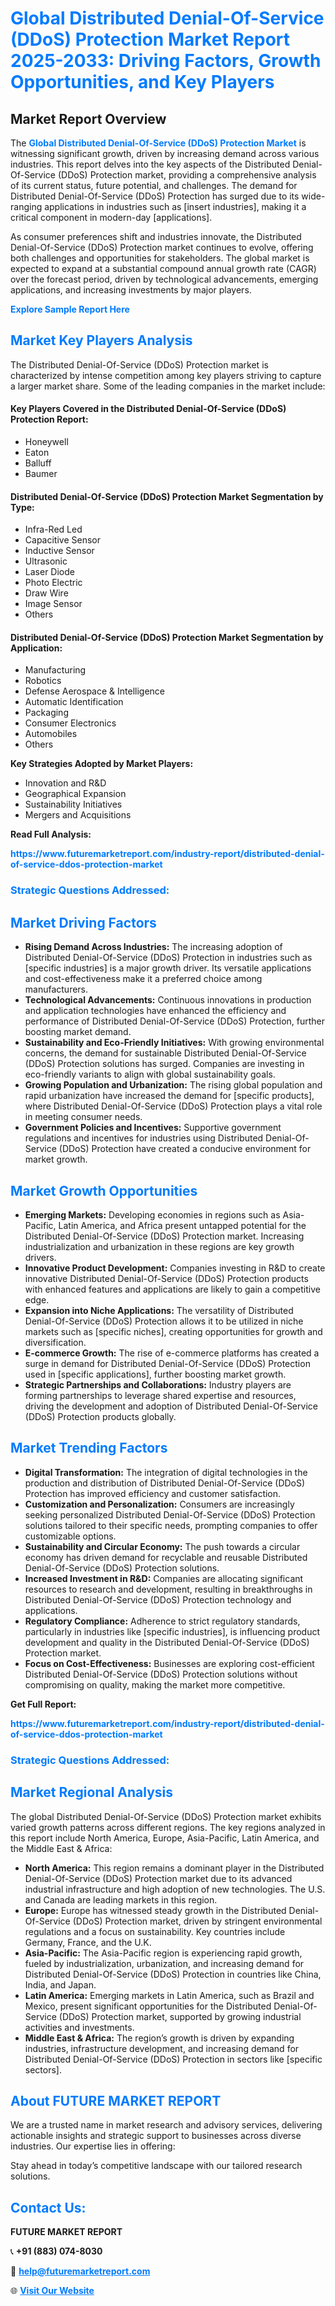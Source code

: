 <h1 style="color: #007BFF;">Global Distributed Denial-Of-Service (DDoS) Protection Market Report 2025-2033: Driving Factors, Growth Opportunities, and Key Players</h1>

<section id="overview">
<h2>Market Report Overview</h2>
<p>The <a href="https://www.futuremarketreport.com/industry-report/distributed-denial-of-service-ddos-protection-market" style="color: #007BFF; text-decoration: none;"><strong>Global Distributed Denial-Of-Service (DDoS) Protection Market</strong></a> is witnessing significant growth, driven by increasing demand across various industries. This report delves into the key aspects of the Distributed Denial-Of-Service (DDoS) Protection market, providing a comprehensive analysis of its current status, future potential, and challenges. The demand for Distributed Denial-Of-Service (DDoS) Protection has surged due to its wide-ranging applications in industries such as [insert industries], making it a critical component in modern-day [applications].</p>
<p>As consumer preferences shift and industries innovate, the Distributed Denial-Of-Service (DDoS) Protection market continues to evolve, offering both challenges and opportunities for stakeholders. The global market is expected to expand at a substantial compound annual growth rate (CAGR) over the forecast period, driven by technological advancements, emerging applications, and increasing investments by major players.</p>
</section>

<section id="overview">
<p><a href="https://www.futuremarketreport.com/request-sample/reportId=34457" style="color: #007BFF; text-decoration: none;"><strong>Explore Sample Report Here</strong></a></p>
</section>

<section id="key-players">
<h2 style="color: #007BFF;">Market Key Players Analysis</h2>
<p>The Distributed Denial-Of-Service (DDoS) Protection market is characterized by intense competition among key players striving to capture a larger market share. Some of the leading companies in the market include:</p>
<h4>Key Players Covered in the Distributed Denial-Of-Service (DDoS) Protection Report:</h4>
<ul><li>Honeywell</li><li>Eaton</li><li>Balluff</li><li>Baumer</li></ul>
<h4>Distributed Denial-Of-Service (DDoS) Protection Market Segmentation by Type:</h4>
<ul><li>Infra-Red Led</li><li>Capacitive Sensor</li><li>Inductive Sensor</li><li>Ultrasonic</li><li>Laser Diode</li><li>Photo Electric</li><li>Draw Wire</li><li>Image Sensor</li><li>Others</li></ul>

<h4>Distributed Denial-Of-Service (DDoS) Protection Market Segmentation by Application:</h4>
<ul><li>Manufacturing</li><li>Robotics</li><li>Defense Aerospace &amp; Intelligence</li><li>Automatic Identification</li><li>Packaging</li><li>Consumer Electronics</li><li>Automobiles</li><li>Others</li></ul>
<p><strong>Key Strategies Adopted by Market Players:</strong></p>
<ul>
<li>Innovation and R&D</li>
<li>Geographical Expansion</li>
<li>Sustainability Initiatives</li>
<li>Mergers and Acquisitions</li>
</ul>
</section>

<section>
<p><strong>Read Full Analysis: </strong></p><a href="https://www.futuremarketreport.com/industry-report/distributed-denial-of-service-ddos-protection-market" style="color: #007BFF; text-decoration: none;"><strong>https://www.futuremarketreport.com/industry-report/distributed-denial-of-service-ddos-protection-market</strong></a>
<h3 style="color: #007BFF;">Strategic Questions Addressed:</h3>
</section>

<section id="driving-factors">
<h2 style="color: #007BFF;">Market Driving Factors</h2>
<ul>
<li><strong>Rising Demand Across Industries:</strong> The increasing adoption of Distributed Denial-Of-Service (DDoS) Protection in industries such as [specific industries] is a major growth driver. Its versatile applications and cost-effectiveness make it a preferred choice among manufacturers.</li>
<li><strong>Technological Advancements:</strong> Continuous innovations in production and application technologies have enhanced the efficiency and performance of Distributed Denial-Of-Service (DDoS) Protection, further boosting market demand.</li>
<li><strong>Sustainability and Eco-Friendly Initiatives:</strong> With growing environmental concerns, the demand for sustainable Distributed Denial-Of-Service (DDoS) Protection solutions has surged. Companies are investing in eco-friendly variants to align with global sustainability goals.</li>
<li><strong>Growing Population and Urbanization:</strong> The rising global population and rapid urbanization have increased the demand for [specific products], where Distributed Denial-Of-Service (DDoS) Protection plays a vital role in meeting consumer needs.</li>
<li><strong>Government Policies and Incentives:</strong> Supportive government regulations and incentives for industries using Distributed Denial-Of-Service (DDoS) Protection have created a conducive environment for market growth.</li>
</ul>
</section>

<section id="growth-opportunities">
<h2 style="color: #007BFF;">Market Growth Opportunities</h2>
<ul>
<li><strong>Emerging Markets:</strong> Developing economies in regions such as Asia-Pacific, Latin America, and Africa present untapped potential for the Distributed Denial-Of-Service (DDoS) Protection market. Increasing industrialization and urbanization in these regions are key growth drivers.</li>
<li><strong>Innovative Product Development:</strong> Companies investing in R&D to create innovative Distributed Denial-Of-Service (DDoS) Protection products with enhanced features and applications are likely to gain a competitive edge.</li>
<li><strong>Expansion into Niche Applications:</strong> The versatility of Distributed Denial-Of-Service (DDoS) Protection allows it to be utilized in niche markets such as [specific niches], creating opportunities for growth and diversification.</li>
<li><strong>E-commerce Growth:</strong> The rise of e-commerce platforms has created a surge in demand for Distributed Denial-Of-Service (DDoS) Protection used in [specific applications], further boosting market growth.</li>
<li><strong>Strategic Partnerships and Collaborations:</strong> Industry players are forming partnerships to leverage shared expertise and resources, driving the development and adoption of Distributed Denial-Of-Service (DDoS) Protection products globally.</li>
</ul>
</section>

<section id="trending-factors">
<h2 style="color: #007BFF;">Market Trending Factors</h2>
<ul>
<li><strong>Digital Transformation:</strong> The integration of digital technologies in the production and distribution of Distributed Denial-Of-Service (DDoS) Protection has improved efficiency and customer satisfaction.</li>
<li><strong>Customization and Personalization:</strong> Consumers are increasingly seeking personalized Distributed Denial-Of-Service (DDoS) Protection solutions tailored to their specific needs, prompting companies to offer customizable options.</li>
<li><strong>Sustainability and Circular Economy:</strong> The push towards a circular economy has driven demand for recyclable and reusable Distributed Denial-Of-Service (DDoS) Protection solutions.</li>
<li><strong>Increased Investment in R&D:</strong> Companies are allocating significant resources to research and development, resulting in breakthroughs in Distributed Denial-Of-Service (DDoS) Protection technology and applications.</li>
<li><strong>Regulatory Compliance:</strong> Adherence to strict regulatory standards, particularly in industries like [specific industries], is influencing product development and quality in the Distributed Denial-Of-Service (DDoS) Protection market.</li>
<li><strong>Focus on Cost-Effectiveness:</strong> Businesses are exploring cost-efficient Distributed Denial-Of-Service (DDoS) Protection solutions without compromising on quality, making the market more competitive.</li>
</ul>
</section>

<section>
<p><strong>Get Full Report: </strong></p><a href="https://www.futuremarketreport.com/industry-report/distributed-denial-of-service-ddos-protection-market" style="color: #007BFF; text-decoration: none;"><strong>https://www.futuremarketreport.com/industry-report/distributed-denial-of-service-ddos-protection-market</strong></a>
<h3 style="color: #007BFF;">Strategic Questions Addressed:</h3>
</section>


<section id="regional-analysis">
<h2 style="color: #007BFF;">Market Regional Analysis</h2>
<p>The global Distributed Denial-Of-Service (DDoS) Protection market exhibits varied growth patterns across different regions. The key regions analyzed in this report include North America, Europe, Asia-Pacific, Latin America, and the Middle East & Africa:</p>
<ul>
<li><strong>North America:</strong> This region remains a dominant player in the Distributed Denial-Of-Service (DDoS) Protection market due to its advanced industrial infrastructure and high adoption of new technologies. The U.S. and Canada are leading markets in this region.</li>
<li><strong>Europe:</strong> Europe has witnessed steady growth in the Distributed Denial-Of-Service (DDoS) Protection market, driven by stringent environmental regulations and a focus on sustainability. Key countries include Germany, France, and the U.K.</li>
<li><strong>Asia-Pacific:</strong> The Asia-Pacific region is experiencing rapid growth, fueled by industrialization, urbanization, and increasing demand for Distributed Denial-Of-Service (DDoS) Protection in countries like China, India, and Japan.</li>
<li><strong>Latin America:</strong> Emerging markets in Latin America, such as Brazil and Mexico, present significant opportunities for the Distributed Denial-Of-Service (DDoS) Protection market, supported by growing industrial activities and investments.</li>
<li><strong>Middle East & Africa:</strong> The region’s growth is driven by expanding industries, infrastructure development, and increasing demand for Distributed Denial-Of-Service (DDoS) Protection in sectors like [specific sectors].</li>
</ul>
</section>

<footer>
<h2 style="color: #007BFF;">About FUTURE MARKET REPORT</h2>
<p>We are a trusted name in market research and advisory services, delivering actionable insights and strategic support to businesses across diverse industries. Our expertise lies in offering:</p>

<p>Stay ahead in today’s competitive landscape with our tailored research solutions.</p>

<h2 style="color: #007BFF;">Contact Us:</h2>
<p><strong>FUTURE MARKET REPORT</strong></p>
<p>📞 <strong>+91 (883) 074-8030</strong></p>
<p>📧 <strong><a href="mailto:help@futuremarketreport.com" style="color: #007BFF;">help@futuremarketreport.com</a></strong></p>
<p>🌐 <strong><a href="https://www.futuremarketreport.com/" style="color: #007BFF;">Visit Our Website</a></strong></p>
</footer>